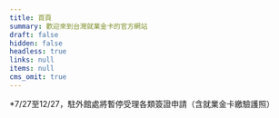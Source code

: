 ```yaml
---
title: 首頁
summary: 歡迎來到台灣就業金卡的官方網站
draft: false
hidden: false
headless: true
links: null
items: null
cms_omit: true
---
```

\*7/27至12/27，駐外館處將暫停受理各類簽證申請（含就業金卡繳驗護照）